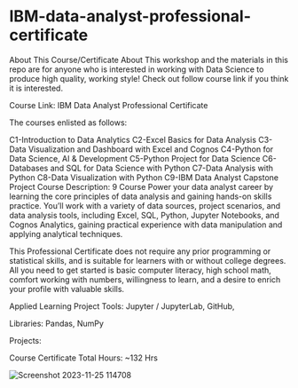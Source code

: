 # IBM-data-analyst-professional-certificate
About This Course/Certificate
About This workshop and the materials in this repo are for anyone who is interested in working with Data Science to produce high quality, working style! Check out follow course link if you think it is interested.

Course Link: IBM Data Analyst Professional Certificate

The courses enlisted as follows:

 C1-Introduction to Data Analytics
 C2-Excel Basics for Data Analysis
 C3-Data Visualization and Dashboard with Excel and Cognos
 C4-Python for Data Science, AI & Development
 C5-Python Project for Data Science
 C6-Databases and SQL for Data Science with Python
 C7-Data Analysis with Python
 C8-Data Visualization with Python
 C9-IBM Data Analyst Capstone Project
Course Description: 9 Course
Power your data analyst career by learning the core principles of data analysis and gaining hands-on skills practice. You’ll work with a variety of data sources, project scenarios, and data analysis tools, including Excel, SQL, Python, Jupyter Notebooks, and Cognos Analytics, gaining practical experience with data manipulation and applying analytical techniques.

This Professional Certificate does not require any prior programming or statistical skills, and is suitable for learners with or without college degrees. All you need to get started is basic computer literacy, high school math, comfort working with numbers, willingness to learn, and a desire to enrich your profile with valuable skills.

Applied Learning Project
Tools: Jupyter / JupyterLab, GitHub,

Libraries: Pandas, NumPy

Projects:


Course Certificate
Total Hours: ~132 Hrs

![Screenshot 2023-11-25 114708](https://github.com/Abhishek89e/IBM-data-analyst-professional-certificate/assets/69867773/54ba23cc-11fe-4a89-932c-3a634ee6cdde)
